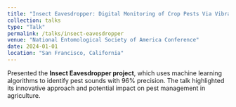 ```yaml
---
title: "Insect Eavesdropper: Digital Monitoring of Crop Pests Via Vibrational Signals"
collection: talks
type: "Talk"
permalink: /talks/insect-eavesdropper
venue: "National Entomological Society of America Conference"
date: 2024-01-01
location: "San Francisco, California"
---
```


Presented the **Insect Eavesdropper project**, which uses machine learning algorithms to identify pest sounds with 96% precision. The talk highlighted its innovative approach and potential impact on pest management in agriculture.